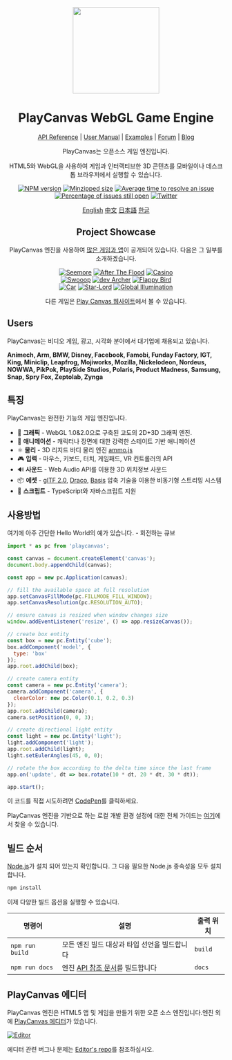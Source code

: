 <div align="center">

<img width="200" src="https://s3-eu-west-1.amazonaws.com/static.playcanvas.com/platform/images/logo/playcanvas-logo-medium.png"/>

# PlayCanvas WebGL Game Engine

[API Reference](https://api.playcanvas.com/modules/Engine.html) | [User Manual](https://developer.playcanvas.com) | [Examples](https://playcanvas.github.io) | [Forum](https://forum.playcanvas.com) | [Blog](https://blog.playcanvas.com)

PlayCanvas는 오픈소스 게임 엔진입니다.

HTML5와 WebGL을 사용하여 게임과 인터랙티브한 3D 콘텐츠를 모바일이나 데스크톱 브라우저에서 실행할 수 있습니다.

[![NPM version][npm-badge]][npm-url]
[![Minzipped size][minzip-badge]][minzip-url]
[![Average time to resolve an issue][resolution-badge]][isitmaintained-url]
[![Percentage of issues still open][open-issues-badge]][isitmaintained-url]
[![Twitter][twitter-badge]][twitter-url]

[English](https://github.com/playcanvas/engine/blob/master/README.md)
[中文](https://github.com/playcanvas/engine/blob/master/README-zh.md)
[日本語](https://github.com/playcanvas/engine/blob/master/README-ja.md)
[한글](https://github.com/playcanvas/engine/blob/master/README-kr.md)

## Project Showcase

PlayCanvas 엔진을 사용하여 [많은 게임과 앱](https://github.com/playcanvas/awesome-playcanvas#awesome-playcanvas-
)이 공개되어 있습니다. 다음은 그 일부를 소개하겠습니다.

[![Seemore](https://s3-eu-west-1.amazonaws.com/images.playcanvas.com/projects/14705/319531/O4J4VU-image-25.jpg)](https://playcanv.as/p/MflWvdTW/) [![After The Flood](https://s3-eu-west-1.amazonaws.com/images.playcanvas.com/projects/14928/440410/98554E-image-25.jpg)](https://playcanv.as/p/44MRmJRU/) [![Casino](https://s3-eu-west-1.amazonaws.com/images.playcanvas.com/projects/14928/349824/U88HJQ-image-25.jpg)](https://playcanv.as/p/LpmXGUe6/)  
[![Swooop](https://s3-eu-west-1.amazonaws.com/images.playcanvas.com/projects/12/4763/TKYXB8-image-25.jpg)](https://playcanv.as/p/JtL2iqIH/) [![dev Archer](https://s3-eu-west-1.amazonaws.com/images.playcanvas.com/projects/12/415995/10A5A9-image-25.jpg)](https://playcanv.as/p/JERg21J8/) [![Flappy Bird](https://s3-eu-west-1.amazonaws.com/images.playcanvas.com/projects/8/375389/23PRTL-image-25.jpg)](https://playcanv.as/p/2OlkUaxF/)  
[![Car](https://s3-eu-west-1.amazonaws.com/images.playcanvas.com/projects/12/347824/7ULQ3Y-image-25.jpg)](https://playcanv.as/p/RqJJ9oU9/) [![Star-Lord](https://s3-eu-west-1.amazonaws.com/images.playcanvas.com/projects/12/333626/BGQN9H-image-25.jpg)](https://playcanv.as/p/SA7hVBLt/) [![Global Illumination](https://s3-eu-west-1.amazonaws.com/images.playcanvas.com/projects/4373/625081/6AB32D-image-25.jpg)](https://playcanv.as/p/ZV4PW6wr/)
  
다른 게임은 [Play Canvas 웹사이트](https://playcanvas.com/explore)에서 볼 수 있습니다.

</div>

## Users

PlayCanvas는 비디오 게임, 광고, 시각화 분야에서 대기업에 채용되고 있습니다.

**Animech, Arm, BMW, Disney, Facebook, Famobi, Funday Factory, IGT, King, Miniclip, Leapfrog, Mojiworks, Mozilla, Nickelodeon, Nordeus, NOWWA, PikPok, PlaySide Studios, Polaris, Product Madness, Samsung, Snap, Spry Fox, Zeptolab, Zynga**

## 특징

PlayCanvas는 완전한 기능의 게임 엔진입니다.

* 🧊 **그래픽** - WebGL 1.0&2.0으로 구축된 고도의 2D+3D 그래픽 엔진.
* 🏃 **애니메이션** - 캐릭터나 장면에 대한 강력한 스테이트 기반 애니메이션
* ⚛️ **물리** - 3D 리지드 바디 물리 엔진 [ammo.js](https://github.com/kripken/ammo.js)
* 🎮 **입력** - 마우스, 키보드, 터치, 게임패드, VR 컨트롤러의 API
* 🔊 **사운드** - Web Audio API를 이용한 3D 위치정보 사운드
* 📦 **에셋** - [glTF 2.0](https://www.khronos.org/gltf/), [Draco](https://google.github.io/draco/), [Basis](https://github.com/BinomialLLC/basis_universal) 압축 기술을 이용한 비동기형 스트리밍 시스템
* 📜 **스크립트** - TypeScript와 자바스크립트 지원

## 사용방법

여기에 아주 간단한 Hello World의 예가 있습니다. - 회전하는 큐브

```js
import * as pc from 'playcanvas';

const canvas = document.createElement('canvas');
document.body.appendChild(canvas);

const app = new pc.Application(canvas);

// fill the available space at full resolution
app.setCanvasFillMode(pc.FILLMODE_FILL_WINDOW);
app.setCanvasResolution(pc.RESOLUTION_AUTO);

// ensure canvas is resized when window changes size
window.addEventListener('resize', () => app.resizeCanvas());

// create box entity
const box = new pc.Entity('cube');
box.addComponent('model', {
  type: 'box'
});
app.root.addChild(box);

// create camera entity
const camera = new pc.Entity('camera');
camera.addComponent('camera', {
  clearColor: new pc.Color(0.1, 0.2, 0.3)
});
app.root.addChild(camera);
camera.setPosition(0, 0, 3);

// create directional light entity
const light = new pc.Entity('light');
light.addComponent('light');
app.root.addChild(light);
light.setEulerAngles(45, 0, 0);

// rotate the box according to the delta time since the last frame
app.on('update', dt => box.rotate(10 * dt, 20 * dt, 30 * dt));

app.start();
```

이 코드를 직접 시도하려면 [CodePen](https://codepen.io/playcanvas/pen/NPbxMj)를 클릭하세요.

PlayCanvas 엔진을 기반으로 하는 로컬 개발 환경 설정에 대한 전체 가이드는 [여기](https://developer.playcanvas.com/user-manual/engine/standalone/)에서 찾을 수 있습니다.

## 빌드 순서

[Node.js](https://nodejs.org)가 설치 되어 있는지 확인합니다. 그 다음 필요한 Node.js 종속성을 모두 설치합니다.

```sh
npm install
```

이제 다양한 빌드 옵션을 실행할 수 있습니다.

| 명령어           | 설명                                      | 출력 위치  |
| --------------- | ----------------------------------------- | ---------- |
| `npm run build` | 모든 엔진 빌드 대상과 타입 선언을 빌드합니다 | `build`    |
| `npm run docs`  | 엔진 [API 참조 문서][docs]를 빌드합니다     | `docs`     |

## PlayCanvas 에디터

PlayCanvas 엔진은 HTML5 앱 및 게임을 만들기 위한 오픈 소스 엔진입니다.엔진 외에 [PlayCanvas 에디터](https://playcanvas.com/)가 있습니다.

[![Editor](https://github.com/playcanvas/editor/blob/main/images/editor.png?raw=true)](https://github.com/playcanvas/editor)

에디터 관련 버그나 문제는 [Editor's repo](https://github.com/playcanvas/editor)를 참조하십시오.

[npm-badge]: https://img.shields.io/npm/v/playcanvas
[npm-url]: https://www.npmjs.com/package/playcanvas
[minzip-badge]: https://img.shields.io/bundlephobia/minzip/playcanvas
[minzip-url]: https://bundlephobia.com/result?p=playcanvas
[resolution-badge]: https://isitmaintained.com/badge/resolution/playcanvas/engine.svg
[open-issues-badge]: https://isitmaintained.com/badge/open/playcanvas/engine.svg
[isitmaintained-url]: https://isitmaintained.com/project/playcanvas/engine
[twitter-badge]: https://img.shields.io/twitter/follow/playcanvas.svg?style=social&label=Follow
[twitter-url]: https://twitter.com/intent/follow?screen_name=playcanvas
[docs]: https://api.playcanvas.com/modules/Engine.html
